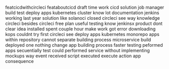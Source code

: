 featcicdwithcircleci feataboutcicd draft time work cicd solution job manager build test deploy apps kubernetes cluster know lot documentation jenkins working last year solution like solanoci closed circleci see way knowledge circleci besides circleci free plan useful testing know jenkinsx product dont clear idea installed spent couple hour make work got error downloading kops couldnt try first circleci see deploy apps kubernetes monorepo apps within repository cannot separate building process microservice build deployed one nothing change app building process faster testing peformed apps secuentially test could performed service without implementing mockups way event received script executed execute action app consequence